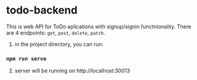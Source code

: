 # todo-backend

This is web API for ToDo aplications with signup/signin functnionality. There are 4 endpoints:
`get`, `post`, `delete`, `patch`.

1. in the project directory, you can run:

### `npm run serve`

2. server will be running on http://localhost:30013
